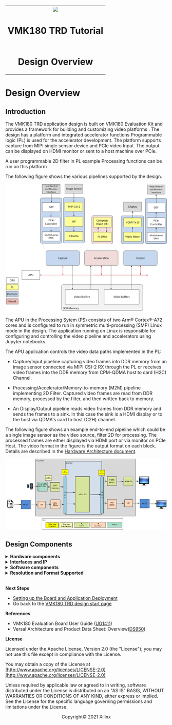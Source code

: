 ﻿<table class="sphinxhide">
 <tr>
   <td align="center"><img src="../../../../_images/xilinx-logo.png" width="30%"/><h1> VMK180 TRD Tutorial</h1>
   </td>
 </tr>
 <tr>
 <td align="center"><h1> Design Overview </h1>

 </td>
 </tr>
</table>

Design Overview
===============

Introduction
------------

The VMK180 TRD application design is built on VMK180 Evaluation Kit and provides a framework for building and customizing video platforms . The design has a platform and integrated accelerator functions.Programmable logic (PL) is used for the accelerator development. The platform supports capture from MIPI single sensor device and PCIe video Input. The output can be displayed on HDMI monitor or sent to a host machine over PCIe.

A user programmable 2D filter in PL example Processing functions can be run on this platform

The following figure shows the various pipelines supported by the design.

![Pipelines Supported](../../media/pipelines.PNG)

The APU in the Processing Sytem (PS) consists of two Arm&reg; Cortex&reg;-A72 cores and is configured to run in symmetric multi-processing (SMP) Linux mode in the  design. The application running on Linux is responsible for configuring and controlling the video pipeline and accelerators using Jupyter notebooks.


The APU application controls the video data paths implemented in the PL:

* Capture/Input pipeline capturing video frames into DDR memory from an image sensor connected via MIPI CSI-2 RX through the PL or receives video frames into the DDR memory from CPM-QDMA host to card (H2C) Channel.

* Processing/Accelerator/Memory-to-memory (M2M) pipeline implementing 2D Filter. Captured video frames are read from DDR memory, processed by the filter, and then written back to memory.

* An Display/Output pipeline reads video frames from DDR memory and sends the frames to a sink. In this case the sink is a HDMI display or to the host via QDMA's card to host (C2H) channel.
  

The following figure shows an example end-to-end pipeline which could be a single image sensor as the video source, filter 2D for processing. The processed frames are either  displayed via HDMI port or via monitor on PCIe Host. The video format in the figure is the output format on each block. Details are described in the [Hardware Architecture document](hw_arch_platform.md).

![End to end example pipelines](../../media/end_to_end_pp.PNG)

Design Components
------------------

<details>
 <summary><b>Hardware components</b></summary>

  * [VMK180 Evaluation Kit](https://www.xilinx.com/products/boards-and-kits/vmk180.html)
  * [Leopard IMX274 MIPI FMC Card](https://www.leopardimaging.com/product/csi-2-mipi-modules-i-pex/li-imx274mipi-fmc)
  * A x86 server class host machine
  * A monitor with HDMI input supporting upto 4kp60 & Display port upto 4k30
  
</details>

<details>
 <summary><b>Interfaces and IP</b></summary>

* Video inputs
   * MIPI CSI-2 Rx
* Video outputs
   * HDMI
   * PCIe/Display Port on Host
* Video processing
   * PL based 2D filter Accelerator
* Auxiliary Peripherals
   * SD
   * I2C
   * UART
   * Ethernet
   * General purpose I/O (GPIO)

</details>

<details>
 <summary><b>Software components</b></summary>

* Operating system
   * APU: SMP Linux
* Linux kernel subsystems
   * Video source: Video4 Linux (V4L2)
   * Display: Direct Rendering Manager (DRM)/Kernel Mode Setting (KMS)
   * [Xilinx run-time (XRT)](https://www.xilinx.com/products/design-tools/vitis/xrt.html)
* Linux user space frameworks
   * Jupyter
   * [Vitis Video Analytics SDK](https://www.xilinx.com/products/design-tools/vitis/vvas.html) 
   
* Host components
  * QT
  * OpenCV
  * [Xilinx QDMA Driver](https://xilinx.github.io/dma_ip_drivers/2019.1/linux-kernel/html/index.html)

 </details>

 <details>
 <summary><b>Resolution and Format Supported</b></summary>

* Resolutions
   * MIPI: 1080p60,2160p60
   * PCIe Use-Cases: 1080p30, 2160p30
  
* Pixel format
   * YUVY8 
   * YUYV
 </details>
&nbsp;

**Next Steps**

* [Setting up the Board and Application Deployment](app_deployment.md)
* Go back to the [VMK180 TRD design start page](../platform1_landing.md)

**References**

* VMK180 Evaluation Board User Guide ([UG1411](https://www.xilinx.com/support/documentation/boards_and_kits/vmk180/ug1411-vmk180-eval-bd.pdf))
* Versal Architecture and Product Data Sheet: Overview([DS950]( https://www.xilinx.com/support/documentation/data_sheets/ds950-versal-overview.pdf))


**License**

Licensed under the Apache License, Version 2.0 (the "License"); you may not use this file except in compliance with the License.

You may obtain a copy of the License at
[http://www.apache.org/licenses/LICENSE-2.0](http://www.apache.org/licenses/LICENSE-2.0)


Unless required by applicable law or agreed to in writing, software distributed under the License is distributed on an "AS IS" BASIS, WITHOUT WARRANTIES OR CONDITIONS OF ANY KIND, either express or implied. See the License for the specific language governing permissions and limitations under the License.

<p align="center">Copyright&copy; 2021 Xilinx</p>
